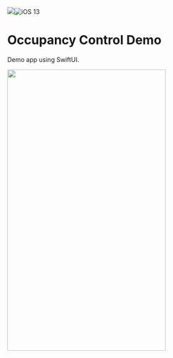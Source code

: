 <img src="https://img.shields.io/badge/Swift-5.2-orange" /><img src="https://img.shields.io/badge/platform-iOS%2013-green" alt="iOS 13" />
# Occupancy Control Demo

Demo app using SwiftUI. 

<img src="https://lukasbahrle.com/occupancycontrol/occupancycontrol.gif" height="640" width="360">
